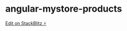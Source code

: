 # angular-mystore-products

[Edit on StackBlitz ⚡️](https://stackblitz.com/edit/angular-mystore-products)